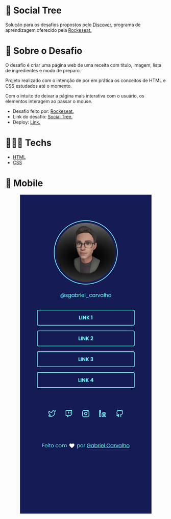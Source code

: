 # 🔗 Social Tree

Solução para os desafios propostos pelo [Discover,](https://www.rocketseat.com.br/discover?gclid=CjwKCAjw3K2XBhAzEiwAmmgrAg1i3u6so7WBLEeQthkjJF-WVwelbuW8YdBGhLi91cm2xDIBtC1lRBoCnJMQAvD_BwE) programa de aprendizagem oferecido pela [Rockeseat.](https://www.rocketseat.com.br/)

# 📃 Sobre o Desafio

O desafio é criar uma página web de uma receita com título, imagem, lista de ingredientes e modo de preparo.

Projeto realizado com o intenção de por em prática os conceitos de HTML e CSS estudados até o momento.

Com o intuito de deixar a página mais interativa com o usuário, os elementos interagem ao passar o mouse.

- Desafio feito por: [Rockeseat.](https://www.rocketseat.com.br/)
- Link do desafio: [Social Tree.](https://efficient-sloth-d85.notion.site/Desafio-Social-Tree-a4008e467a3248c4b05c97cf78aea44f)
- Deploy: [Link.](https://frolicking-moonbeam-770d32.netlify.app/)

# 👨🏻‍💻 Techs

- [HTML](https://developer.mozilla.org/pt-BR/docs/Web/HTML)
- [CSS](https://developer.mozilla.org/pt-BR/docs/Web/CSS)

# 📲 Mobile

<div align="center">
<img src="https://github.com/scarvalhogabriel/discover-rocketseat/blob/main/02.%20Social-Tree/assets/demo-capture.png"/>
</div>
